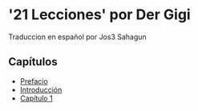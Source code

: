 # '21 Lecciones' por Der Gigi

Traduccion en español por Jos3 Sahagun

## Capítulos

+ [Prefacio](https://github.com/jsahagun91/21-lecciones/blob/main/prefacio.ascii)
+ [Introducción](https://github.com/jsahagun91/21-lecciones/blob/main/ch01.asciidoc)
+ [Capítulo 1](https://github.com/jsahagun91/21-lecciones/blob/main/ch01.asciidoc) 

